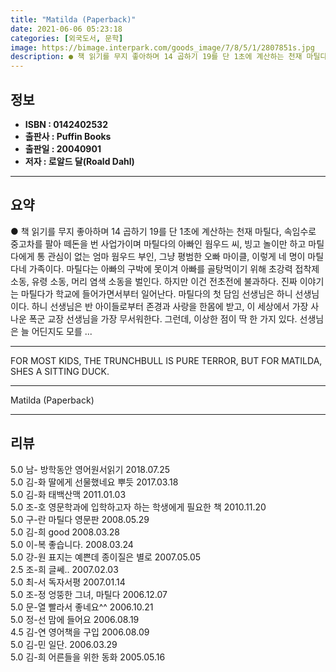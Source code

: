 ```yaml
---
title: "Matilda (Paperback)"
date: 2021-06-06 05:23:18
categories: [외국도서, 문학]
image: https://bimage.interpark.com/goods_image/7/8/5/1/2807851s.jpg
description: ● 책 읽기를 무지 좋아하며 14 곱하기 19를 단 1초에 계산하는 천재 마틸다, 속임수로 중고차를 팔아 떼돈을 번 사업가이며 마틸다의 아빠인 웜우드 씨, 빙고 놀이만 하고 마틸다에게 통 관심이 없는 엄마 웜우드 부인, 그냥 평범한 오빠 마이클, 이렇게 네 명이 마틸다네 가족이다. 마
---
```


## **정보**

- **ISBN : 0142402532**
- **출판사 : Puffin Books**
- **출판일 : 20040901**
- **저자 : 로알드 달(Roald Dahl)**

------



## **요약**

●  책 읽기를 무지 좋아하며 14 곱하기 19를 단 1초에 계산하는 천재 마틸다, 속임수로 중고차를 팔아 떼돈을 번 사업가이며 마틸다의 아빠인 웜우드 씨, 빙고 놀이만 하고 마틸다에게 통 관심이 없는 엄마 웜우드 부인, 그냥 평범한 오빠 마이클, 이렇게 네 명이 마틸다네 가족이다. 마틸다는 아빠의 구박에 못이겨 아빠를 골탕먹이기 위해 초강력 접착제 소동, 유령 소동, 머리 염색 소동을 벌인다. 하지만 이건 전초전에 불과하다. 진짜 이야기는 마틸다가 학교에 들어가면서부터 일어난다. 마틸다의 첫 담임 선생님은 하니 선생님이다. 하니 선생님은 반 아이들로부터 존경과 사랑을 한몸에 받고, 이 세상에서 가장 사나운 폭군 교장 선생님을 가장 무서워한다. 그런데, 이상한 점이 딱 한 가지 있다. 선생님은 늘 어딘지도 모를 ...

------

FOR MOST KIDS, THE TRUNCHBULL IS PURE TERROR, BUT FOR MATILDA, SHES A SITTING DUCK.

------


Matilda (Paperback) 

------


## **리뷰** 

5.0 남- 방학동안 영어원서읽기 2018.07.25 <br/>5.0 김-화 딸에게 선물했네요  뿌듯 2017.03.18 <br/>5.0 김-화 태백산맥 2011.01.03 <br/>5.0 조-호 영문학과에 입학하고자 하는 학생에게 필요한 책 2010.11.20 <br/>5.0 구-란 마틸다 영문판 2008.05.29 <br/>5.0 김-희 good 2008.03.28 <br/>5.0 이-복 좋습니다. 2008.03.24 <br/>5.0 강-원 표지는 예쁜데 종이질은 별로 2007.05.05 <br/>2.5 조-희 글쎄.. 2007.02.03 <br/>5.0 최-서 독자서평 2007.01.14 <br/>5.0 조-정 엉뚱한 그녀, 마틸다 2006.12.07 <br/>5.0 문-열 빨라서 좋네요^^ 2006.10.21 <br/>5.0 정-선 맘에 들어요 2006.08.19 <br/>4.5 김-연 영어책을 구입 2006.08.09 <br/>5.0 김-민 일단. 2006.03.29 <br/>5.0 김-희 어른들을 위한 동화  2005.05.16 <br/>